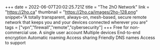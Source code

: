 +++
date = 2022-06-07T20:02:25.721Z
title = "The 2hO Network"
link = "https://2ho.ca"
thumbnail = "https://2ho.ca/images/2ho-128.png"
snippet="A totally transparent, always-on, mesh-based, secure remote network that keeps you and your devices connected wherever you are"
tags = ["vpn","firewall","remote","cybersecurity"]
+++
Free for non-commercial use.
A single user account
Multiple devices
End-to-end encryption
Automatic roaming
Access sharing
Friendly DNS names
Access to support
